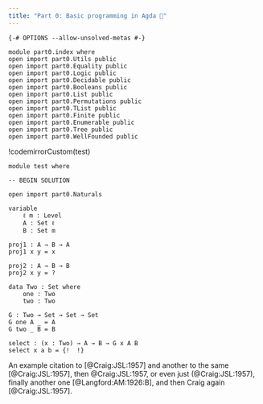 ```yaml
---
title: "Part 0: Basic programming in Agda 🚧"
---
```


```
{-# OPTIONS --allow-unsolved-metas #-}

module part0.index where
open import part0.Utils public
open import part0.Equality public
open import part0.Logic public
open import part0.Decidable public
open import part0.Booleans public
open import part0.List public
open import part0.Permutations public
open import part0.TList public
open import part0.Finite public
open import part0.Enumerable public
open import part0.Tree public
open import part0.WellFounded public
```

!codemirrorCustom(test)
~~~~
module test where

-- BEGIN SOLUTION

open import part0.Naturals

variable
    ℓ m : Level
    A : Set ℓ
    B : Set m

proj1 : A → B → A
proj1 x y = x

proj2 : A → B → B
proj2 x y = ?

data Two : Set where
    one : Two
    two : Two

G : Two → Set → Set → Set
G one A _ = A
G two _ B = B

select : (x : Two) → A → B → G x A B
select x a b = {!  !}
~~~~

An example citation to [@Craig:JSL:1957]
and another to the same [@Craig:JSL:1957],
then @Craig:JSL:1957,
or even just (@Craig:JSL:1957),
finally another one [@Langford:AM:1926:B],
and then Craig again [@Craig:JSL:1957].

